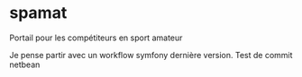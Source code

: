 # spamat
Portail pour les compétiteurs en sport amateur

Je pense partir avec un workflow symfony dernière version.
Test de commit netbean